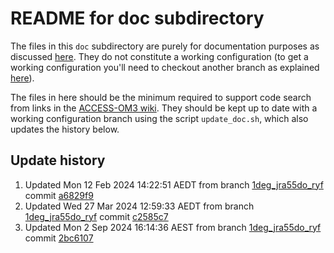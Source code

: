 # README for doc subdirectory

The files in this `doc` subdirectory are purely for documentation purposes as discussed [here](https://github.com/COSIMA/access-om3/issues/75#issuecomment-1916046691). They do not constitute a working configuration (to get a working configuration you'll need to checkout another branch as explained [here](https://github.com/ACCESS-NRI/access-om3-configs/blob/main/README.md)).

The files in here should be the minimum required to support code search from links in the [ACCESS-OM3 wiki](https://github.com/COSIMA/access-om3/wiki). They should be kept up to date with a working configuration branch using the script `update_doc.sh`, which also updates the history below.

## Update history
1. Updated Mon 12 Feb 2024 14:22:51 AEDT from branch [1deg_jra55do_ryf](https://github.com/ACCESS-NRI/access-om3-configs/tree/1deg_jra55do_ryf) commit [a6829f9](https://github.com/ACCESS-NRI/access-om3-configs/tree/a6829f9)
1. Updated Wed 27 Mar 2024 12:59:33 AEDT from branch [1deg_jra55do_ryf](https://github.com/ACCESS-NRI/access-om3-configs/tree/1deg_jra55do_ryf) commit [c2585c7](https://github.com/ACCESS-NRI/access-om3-configs/tree/c2585c7)
1. Updated Mon  2 Sep 2024 16:14:36 AEST from branch [1deg_jra55do_ryf](https://github.com/ACCESS-NRI/access-om3-configs/tree/1deg_jra55do_ryf) commit [2bc6107](https://github.com/ACCESS-NRI/access-om3-configs/tree/2bc6107)

